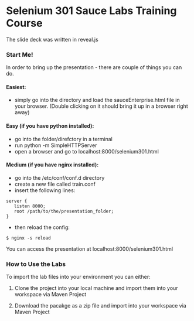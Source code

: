 # Selenium 301 Sauce Labs Training Course
The slide deck was written in reveal.js

### Start Me!
In order to bring up the presentation - there are couple of things you can do.

#### Easiest:
* simply go into the directory and load the sauceEnterprise.html file in your browser. (Double clicking on it should bring it up in a browser right away)

#### Easy (if you have python installed):
* go into the folder/direfctory in a terminal
* run python -m SimpleHTTPServer
* open a browser and go to localhost:8000/selenium301.html

#### Medium (if you have nginx installed):
* go into the /etc/conf/conf.d directory
* create a new file called train.conf
* insert the following lines:
```
server {
   listen 8000;
   root /path/to/the/presentation_folder;
}
```

* then reload the config:
```
$ nginx -s reload
```

You can access the presentation at localhost:8000/selenium301.html

### How to Use the Labs
To import the lab files into your environment you can either:

1. Clone the project into your local machine and import them into your workspace via Maven Project

2. Download the pacakge as a zip file and import into your workspace via Maven Project
